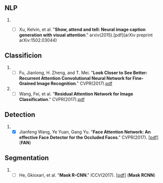 ## NLP
1. - [ ] Xu, Kelvin, et al.  "**Show, attend and tell: Neural image caption generation with visual attention**." arxiv(2015).[pdf](arXiv preprint arXiv:1502.03044)


## Classificion
1. - [ ] Fu, Jianlong, H. Zheng, and T. Mei. "**Look Closer to See Better: Recurrent Attention Convolutional Neural Network for Fine-Grained Image Recognition**." CVPR(2017).[pdf](http://openaccess.thecvf.com/content_cvpr_2017/papers/Fu_Look_Closer_to_CVPR_2017_paper.pdf)

1. - [ ] Wang, Fei, et al. "**Residual Attention Network for Image Classification**." CVPR(2017).[pdf](http://cn.arxiv.org/abs/1704.06904)

## Detection
1. - [x] Jianfeng Wang, Ye Yuan, Gang Yu. "**Face Attention Network: An effective Face Detector for the Occluded Faces**." CVPR(2017). [[pdf]](https://arxiv.org/abs/1711.07246)(**FAN**)

## Segmentation
1. - [ ] He, Gkioxari, et al. "**Mask R-CNN**." ICCV(2017). [[pdf]](https://arxiv.org/abs/1703.06870) (**Mask RCNN**)
